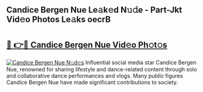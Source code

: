 ## Candice Bergen Nue Le𝚊k𝚎d N𝚞𝚍e - Part-Jkt Vid𝚎o Photos Le𝚊ks oecrB

# <h2><a href="http://fb6qyz2.evod.top/?m=Candice+Bergen+Nue">🔗 👉🔴 Candice Bergen Nue Vid𝚎o Ph𝚘t𝚘s</a></h2>

[![Candice Bergen Nue N𝚞d𝚎s](https://i.imgur.com/8V9OHl7.gif)](http://fb6qyz2.evod.top/?m=Candice+Bergen+Nue)
Influential social media star Candice Bergen Nue, renowned for sharing lifestyle and dance-related content through solo and collaborative dance performances and vlogs. Many public figures Candice Bergen Nue have made significant contributions to society. 
